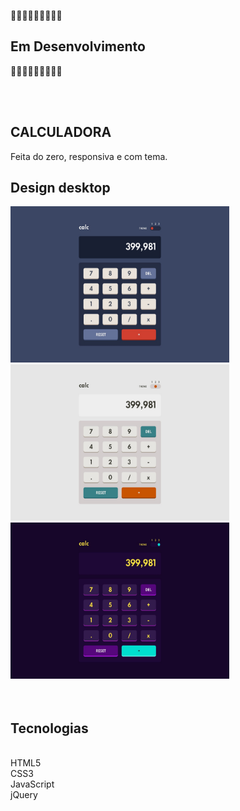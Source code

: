 🚧🚧🚧🚧🚧🚧🚧🚧🚧
## Em Desenvolvimento
🚧🚧🚧🚧🚧🚧🚧🚧🚧


<br/>
<br/>

## CALCULADORA
Feita do zero, responsiva e com tema.


## Design desktop

<img src="imagens/desktop-design-theme-1.jpg" width=350 height=250>
<img src="imagens/desktop-design-theme-2.jpg" width=350 height=250>
<img src="imagens/desktop-design-theme-3.jpg" width=350 height=250>

<br/>
<br/>
<br/>

## Tecnologias

<br/>HTML5
<br/>CSS3
<br/>JavaScript
<br/>jQuery

